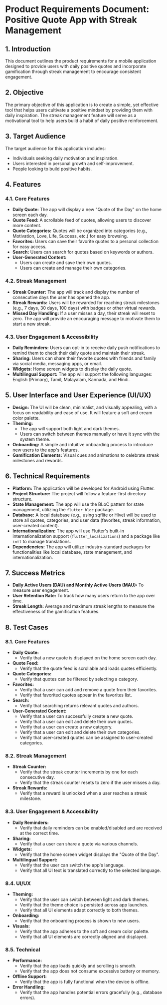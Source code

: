 # Product Requirements Document: Positive Quote App with Streak Management

## 1. Introduction

This document outlines the product requirements for a mobile application designed to provide users with daily positive quotes and incorporate gamification through streak management to encourage consistent engagement.

## 2. Objective

The primary objective of this application is to create a simple, yet effective tool that helps users cultivate a positive mindset by providing them with daily inspiration. The streak management feature will serve as a motivational tool to help users build a habit of daily positive reinforcement.

## 3. Target Audience

The target audience for this application includes:

*   Individuals seeking daily motivation and inspiration.
*   Users interested in personal growth and self-improvement.
*   People looking to build positive habits.

## 4. Features

### 4.1. Core Features

*   **Daily Quote:** The app will display a new "Quote of the Day" on the home screen each day.
*   **Quote Feed:** A scrollable feed of quotes, allowing users to discover more content.
*   **Quote Categories:** Quotes will be organized into categories (e.g., Motivation, Love, Life, Success, etc.) for easy browsing.
*   **Favorites:** Users can save their favorite quotes to a personal collection for easy access.
*   **Search:** Users can search for quotes based on keywords or authors.
*   **User-Generated Content:**
    *   Users can create and save their own quotes.
    *   Users can create and manage their own categories.

### 4.2. Streak Management

*   **Streak Counter:** The app will track and display the number of consecutive days the user has opened the app.
*   **Streak Rewards:** Users will be rewarded for reaching streak milestones (e.g., 7 days, 30 days, 100 days) with badges or other virtual rewards.
*   **Missed Day Handling:** If a user misses a day, their streak will reset to zero. The app will provide an encouraging message to motivate them to start a new streak.

### 4.3. User Engagement & Accessibility

*   **Daily Reminders:** Users can opt-in to receive daily push notifications to remind them to check their daily quote and maintain their streak.
*   **Sharing:** Users can share their favorite quotes with friends and family via social media, messaging apps, or email.
*   **Widgets:** Home screen widgets to display the daily quote.
*   **Multilingual Support:** The app will support the following languages: English (Primary), Tamil, Malayalam, Kannada, and Hindi.

## 5. User Interface and User Experience (UI/UX)

*   **Design:** The UI will be clean, minimalist, and visually appealing, with a focus on readability and ease of use. It will feature a soft and cream color palette.
*   **Theming:**
    *   The app will support both light and dark themes.
    *   Users can switch between themes manually or have it sync with the system theme.
*   **Onboarding:** A simple and intuitive onboarding process to introduce new users to the app's features.
*   **Gamification Elements:** Visual cues and animations to celebrate streak milestones and rewards.

## 6. Technical Requirements

*   **Platform:** The application will be developed for Android using Flutter.
*   **Project Structure:** The project will follow a feature-first directory structure.
*   **State Management:** The app will use the BLoC pattern for state management, utilizing the `flutter_bloc` package.
*   **Database:** A local database (e.g., using sqflite or Hive) will be used to store all quotes, categories, and user data (favorites, streak information, user-created content).
*   **Internationalization:** The app will use Flutter's built-in internationalization support (`flutter_localizations`) and a package like `intl` to manage translations.
*   **Dependencies:** The app will utilize industry-standard packages for functionalities like local database, state management, and internationalization.

## 7. Success Metrics

*   **Daily Active Users (DAU) and Monthly Active Users (MAU):** To measure user engagement.
*   **User Retention Rate:** To track how many users return to the app over time.
*   **Streak Length:** Average and maximum streak lengths to measure the effectiveness of the gamification features.

## 8. Test Cases

### 8.1. Core Features

*   **Daily Quote:**
    *   Verify that a new quote is displayed on the home screen each day.
*   **Quote Feed:**
    *   Verify that the quote feed is scrollable and loads quotes efficiently.
*   **Quote Categories:**
    *   Verify that quotes can be filtered by selecting a category.
*   **Favorites:**
    *   Verify that a user can add and remove a quote from their favorites.
    *   Verify that favorited quotes appear in the favorites list.
*   **Search:**
    *   Verify that searching returns relevant quotes and authors.
*   **User-Generated Content:**
    *   Verify that a user can successfully create a new quote.
    *   Verify that a user can edit and delete their own quotes.
    *   Verify that a user can create a new category.
    *   Verify that a user can edit and delete their own categories.
    *   Verify that user-created quotes can be assigned to user-created categories.

### 8.2. Streak Management

*   **Streak Counter:**
    *   Verify that the streak counter increments by one for each consecutive day.
    *   Verify that the streak counter resets to zero if the user misses a day.
*   **Streak Rewards:**
    *   Verify that a reward is unlocked when a user reaches a streak milestone.

### 8.3. User Engagement & Accessibility

*   **Daily Reminders:**
    *   Verify that daily reminders can be enabled/disabled and are received at the correct time.
*   **Sharing:**
    *   Verify that a user can share a quote via various channels.
*   **Widgets:**
    *   Verify that the home screen widget displays the "Quote of the Day".
*   **Multilingual Support:**
    *   Verify that the user can switch the app's language.
    *   Verify that all UI text is translated correctly to the selected language.

### 8.4. UI/UX

*   **Theming:**
    *   Verify that the user can switch between light and dark themes.
    *   Verify that the theme choice is persisted across app launches.
    *   Verify that all UI elements adapt correctly to both themes.
*   **Onboarding:**
    *   Verify that the onboarding process is shown to new users.
*   **Visuals:**
    *   Verify that the app adheres to the soft and cream color palette.
    *   Verify that all UI elements are correctly aligned and displayed.

### 8.5. Technical

*   **Performance:**
    *   Verify that the app loads quickly and scrolling is smooth.
    *   Verify that the app does not consume excessive battery or memory.
*   **Offline Support:**
    *   Verify that the app is fully functional when the device is offline.
*   **Error Handling:**
    *   Verify that the app handles potential errors gracefully (e.g., database errors).